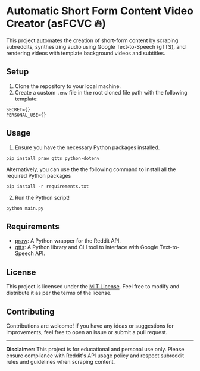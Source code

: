 # Automatic Short Form Content Video Creator (asFCVC 🔥)

This project automates the creation of short-form content by scraping subreddits, synthesizing audio using Google Text-to-Speech (gTTS), and rendering videos with template background videos and subtitles.

## Setup

1. Clone the repository to your local machine.
2. Create a custom `.env` file in the root cloned file path with the following template:

```
SECRET={}
PERSONAL_USE={}
```

## Usage

1. Ensure you have the necessary Python packages installed.

```
pip install praw gtts python-dotenv
```

Alternatively, you can use the the following command to install all the required Python packages
```
pip install -r requirements.txt
```

2. Run the Python script!

```
python main.py
```

## Requirements

- [praw](https://pypi.org/project/praw/): A Python wrapper for the Reddit API.
- [gtts](https://pypi.org/project/gTTS/): A Python library and CLI tool to interface with Google Text-to-Speech API.

## License

This project is licensed under the [MIT License](LICENSE). Feel free to modify and distribute it as per the terms of the license.

## Contributing

Contributions are welcome! If you have any ideas or suggestions for improvements, feel free to open an issue or submit a pull request.

---

**Disclaimer:** This project is for educational and personal use only. Please ensure compliance with Reddit's API usage policy and respect subreddit rules and guidelines when scraping content.
